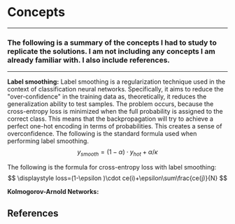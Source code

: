 # Concepts
<hr/>

### The following is a summary of the concepts I had to study to replicate the solutions. I am not including any concepts I am already familiar with. I also include references.

<hr/>

<b>Label smoothing:</b> Label smoothing is a regularization technique used in the context of classification neural networks. Specifically, it aims to reduce the "over-confidence" in the training data as, theoretically, it reduces the generalization ability to test samples. The problem occurs, because the cross-entropy loss is minimized when the full probability is assigned to the correct class. This means that the backpropagation will try to achieve a perfect one-hot encoding in terms of probabilities. This creates a sense of overconfidence. The following is the standard formula used when performing label smoothing. 
$$
\displaystyle
y_{smooth}=(1-\alpha )\cdot y_{hot}+\alpha/\kappa
$$

The following is the formula for cross-entropy loss with label smoothing:
$$
\displaystyle
loss=(1-\epsilon )\cdot ce(i)+\epsilon\sum\frac{ce(j)}{N}
$$


<b> Kolmogorov-Arnold Networks: </b>
## References
### 